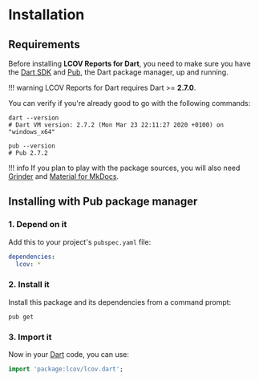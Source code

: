 # Installation

## Requirements
Before installing **LCOV Reports for Dart**, you need to make sure you have the [Dart SDK](https://dart.dev/tools/sdk)
and [Pub](https://dart.dev/tools/pub), the Dart package manager, up and running.

!!! warning
    LCOV Reports for Dart requires Dart >= **2.7.0**.

You can verify if you're already good to go with the following commands:

```shell
dart --version
# Dart VM version: 2.7.2 (Mon Mar 23 22:11:27 2020 +0100) on "windows_x64"

pub --version
# Pub 2.7.2
```

!!! info
    If you plan to play with the package sources, you will also need
    [Grinder](https://pub.dev/packages/grinder) and [Material for MkDocs](https://squidfunk.github.io/mkdocs-material).

## Installing with Pub package manager

### 1. Depend on it
Add this to your project's `pubspec.yaml` file:

```yaml
dependencies:
  lcov: *
```

### 2. Install it
Install this package and its dependencies from a command prompt:

```shell
pub get
```

### 3. Import it
Now in your [Dart](https://dart.dev) code, you can use:

```dart
import 'package:lcov/lcov.dart';
```
